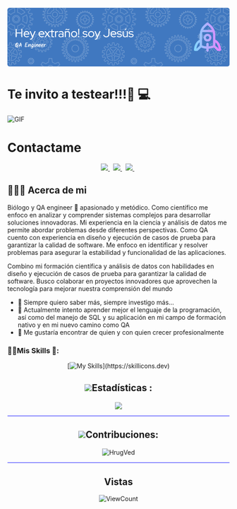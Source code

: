 ![Header](./github-header_JR.png)

# Te invito a testear!!!👋 💻

<img align="Center" alt="GIF" src="https://media4.giphy.com/media/v1.Y2lkPTc5MGI3NjExNHBqcGJ1YWh3NjNhMDZrZnZobTlxNnUzOHBtemRpN2s3Z2J3NWh1dCZlcD12MV9pbnRlcm5hbF9naWZfYnlfaWQmY3Q9Zw/l0K4n42JVSqqUvAQg/giphy.gif" />

# Contactame
<p align="center">
  <a href="https://www.linkedin.com/in/qa-josé-de-jesús-rosas">
   <img src="https://img.icons8.com/color/48/000000/linkedin.png" width="3.5%"/>
    </a><span>&nbsp;</span>
 <a href="https://www.instagram.com/jesusrour/">
    <img src="https://img.icons8.com/fluent/48/000000/instagram-new.png" width="3.5%"/>
  </a><span>&nbsp;</span>
  <a href="mailto:biojerour@gmail.com">
    <img src="https://img.icons8.com/fluent/48/000000/gmail.png" width="3.5%"/>
  </a><span>&nbsp;</span>


## 👨🏻‍💻 Acerca de mi

Biólogo y QA engineer 🌱 apasionado y metódico. Como científico me enfoco en analizar y comprender sistemas complejos para desarrollar soluciones innovadoras. Mi experiencia en la ciencia y análisis de datos me permite abordar problemas desde diferentes perspectivas. 
Como QA cuento con experiencia en diseño y ejecución de casos de prueba para garantizar la calidad de software. Me enfoco en identificar y resolver problemas para asegurar la estabilidad y funcionalidad de las aplicaciones.

Combino mi formación científica y análisis de datos con habilidades en diseño y ejecución de casos de prueba para garantizar la calidad de software. Busco colaborar en proyectos innovadores que aprovechen la tecnología para mejorar nuestra comprensión del mundo

- 🔭 Siempre quiero saber más, siempre investigo más...
- 🌱 Actualmente intento aprender mejor el lenguaje de la programación, así como del manejo de SQL y su aplicación en mi campo de formación nativo y en mi nuevo camino como QA
- 👯 Me gustaría encontrar de quien y con quien crecer profesionalmente

### 🤾‍♂️Mis Skills 🏈:
<div id="header" align="center">
  
   [![My Skills](https://skillicons.dev/icons?i=py,postman,java,postgres,github,figma,)](https://skillicons.dev)

## <img src="https://media.giphy.com/media/iY8CRBdQXODJSCERIr/giphy.gif" width="40px">Estadísticas :
<img align="Center" src = "https://github-readme-stats.vercel.app/api?username=Jesofsub30&&show_icons=true&title_color=#93dfb8icon_color=bb2acf&text_color=b3b3ff&bg_color=0,000000,130F40">
<hr style="height:2px;border-width:1;border-radius: 5px;color:gray;background-color:#8080ff">



## <img src="https://media.giphy.com/media/iY8CRBdQXODJSCERIr/giphy.gif" width="30px">Contribuciones:

<div>
<p><img align="center" src="https://github-readme-streak-stats.herokuapp.com/?user=Jesofsub30&theme=dark" alt="HrugVed" /></p>
</div>

<hr style="height:2px;border-width:1;border-radius: 5px;color:#8080ff;background-color:#8080ff">

## Vistas   

   ![ViewCount](https://views.whatilearened.today/views/github/Jesofsub30/views.svg)

